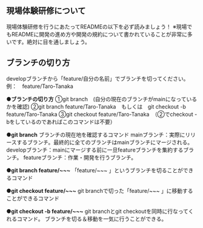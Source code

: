 ## 現場体験研修について
現場体験研修を行うにあたってREADMEの以下を必ず読みましょう！
※現場でもREADMEに開発の進め方や開発の規約について書かれていることが非常に多いです。絶対に目を通しましょう。

## ブランチの切り方
developブランチから「feature/自分の名前」でブランチを切ってください。
例：　feature/Taro-Tanaka

__●ブランチの切り方__
①git branch　(自分の現在のブランチがmainになっているかを確認)
②git branch feature/Taro-Tanaka　もしくは　git checkout -b feature/Taro-Tanaka
③git checkout feature/Taro-Tanaka　（②でcheckout -bをしているのであればこのコマンドは不要）

__●git branch__
ブランチの現在地を確認するコマンド
mainブランチ：実際にリリースするブランチ。最終的に全てのブランチはmainブランチにマージされる。
developブランチ：mainにマージする前に一旦featureブランチを集約するブランチ。
featureブランチ：作業・開発を行うブランチ。

__●git branch feature/~~~__
「feature/~~~ 」というブランチを切ることができるコマンド

__●git checkout feature/~~~__
git branchで切った「feature/~~~ 」に移動することができるコマンド

__●git checkout -b feature/~~~__
git branchとgit checkoutを同時に行なってくれるコマンド。
ブランチを切る＆移動を一気に行うことができる。